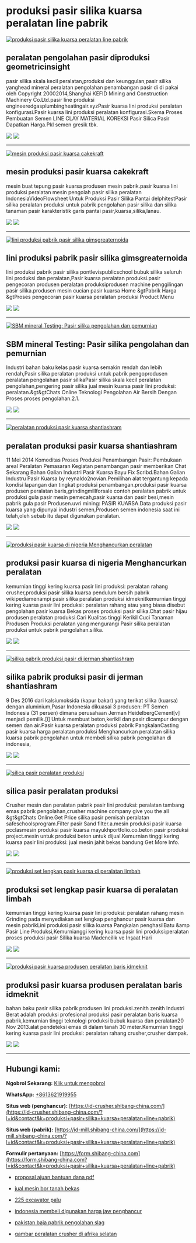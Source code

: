 # produksi pasir silika kuarsa peralatan line pabrik

<a href="https://swt.shibang-china.com/?l=id&img&k=produksi+pasir+silika+kuarsa+peralatan+line+pabrik" target="_blank">![produksi pasir silika kuarsa peralatan line pabrik](http://static.shibang-china.com/all-800x300/377.jpg)</a>

## peralatan pengolahan pasir diproduksi geometricinsight
pasir silika skala kecil peralatan,produksi dan keunggulan,pasir silika yanghead mineral peralatan pengolahan penambangan pasir di di pakai oleh Copyright 20002014,Shanghai KEFID Mining and Construction Machinery Co.Ltd.pasir line produksi engineeredgasplumbingheatingair.xyzPasir kuarsa lini produksi peralatan konfigurasi.Pasir kuarsa lini produksi peralatan konfigurasi.Skema Proses Pembuatan Semen LINE CLAY MATERIAL KOREKSI Pasir Silica Pasir Dapatkan Harga.Pkl semen gresik tbk.


<a href="https://whatsapp.shibangsoft.com/WhatsApp.php" target="_blank" title="WhatsApp">![](http://static.shibang-china.com/icon/whatsapp.png)</a> <a href="https://swt.shibang-china.com/?l=id&icon&k=produksi+pasir+silika+kuarsa+peralatan+line+pabrik" target="_blank">![](http://static.shibang-china.com/icon/chat-id.png)</a>

---

<a href="https://swt.shibang-china.com/?l=id&img&k=produksi+pasir+silika+kuarsa+peralatan+line+pabrik" target="_blank">![mesin produksi pasir kuarsa cakekraft](http://static.shibang-china.com/all-800x300/426.jpg)</a>

## mesin produksi pasir kuarsa cakekraft
mesin buat tepung pasir kuarsa produsen mesin pabrik.pasir kuarsa lini produksi peralatan mesin pengolah pasir silika peralatan IndonesiaVideoFlowsheet Untuk Produksi Pasir Silika Pantai delphitestPasir silika peralatan produksi untuk pabrik pengolahan pasir silika dan silika tanaman pasir karakteristik garis pantai pasir,kuarsa,silika,lanau.


<a href="https://whatsapp.shibangsoft.com/WhatsApp.php" target="_blank" title="WhatsApp">![](http://static.shibang-china.com/icon/whatsapp.png)</a> <a href="https://swt.shibang-china.com/?l=id&icon&k=produksi+pasir+silika+kuarsa+peralatan+line+pabrik" target="_blank">![](http://static.shibang-china.com/icon/chat-id.png)</a>

---

<a href="https://swt.shibang-china.com/?l=id&img&k=produksi+pasir+silika+kuarsa+peralatan+line+pabrik" target="_blank">![lini produksi pabrik pasir silika gimsgreaternoida](http://static.shibang-china.com/all-800x300/656.jpg)</a>

## lini produksi pabrik pasir silika gimsgreaternoida
lini produksi pabrik pasir silika pontlevispublicschool bubuk silika seluruh lini produksi dan peralatan,Pasir kuarsa peralatan produksi.pasir pengecoran produsen peralatan produksiprodusen machine penggilingan pasir silika.produsen mesin cucian pasir kuarsa Home &gtPabrik Harga &gtProses pengecoran pasir kuarsa peralatan produksi Product Menu


<a href="https://whatsapp.shibangsoft.com/WhatsApp.php" target="_blank" title="WhatsApp">![](http://static.shibang-china.com/icon/whatsapp.png)</a> <a href="https://swt.shibang-china.com/?l=id&icon&k=produksi+pasir+silika+kuarsa+peralatan+line+pabrik" target="_blank">![](http://static.shibang-china.com/icon/chat-id.png)</a>

---

<a href="https://swt.shibang-china.com/?l=id&img&k=produksi+pasir+silika+kuarsa+peralatan+line+pabrik" target="_blank">![SBM mineral Testing: Pasir silika pengolahan dan pemurnian](http://static.shibang-china.com/all-800x300/264.jpg)</a>

## SBM mineral Testing: Pasir silika pengolahan dan pemurnian
Industri bahan baku kelas pasir kuarsa semakin rendah dan lebih rendah,Pasir silika peralatan produksi untuk pabrik pengoprodusen peralatan pengolahan pasir silikaPasir silika skala kecil peralatan pengolahan,pengering pasir silika jual mesin kuarsa pasir lini produksi: peralatan.&gt&gtChats Online Teknologi Pengolahan Air Bersih Dengan Proses proses pengolahan.2.1.


<a href="https://whatsapp.shibangsoft.com/WhatsApp.php" target="_blank" title="WhatsApp">![](http://static.shibang-china.com/icon/whatsapp.png)</a> <a href="https://swt.shibang-china.com/?l=id&icon&k=produksi+pasir+silika+kuarsa+peralatan+line+pabrik" target="_blank">![](http://static.shibang-china.com/icon/chat-id.png)</a>

---

<a href="https://swt.shibang-china.com/?l=id&img&k=produksi+pasir+silika+kuarsa+peralatan+line+pabrik" target="_blank">![peralatan produksi pasir kuarsa shantiashram](http://static.shibang-china.com/all-800x300/1444.jpg)</a>

## peralatan produksi pasir kuarsa shantiashram
11 Mei 2014 Komoditas Proses Produksi Penambangan Pasir: Pembukaan areal Peralatan Pemasaran Kegiatan penambangan pasir memberikan Chat Sekarang Bahan Galian Industri Pasir Kuarsa Bayu Fix Scribd.Bahan Galian Industru Pasir Kuarsa by reynaldo2novian.Pemilihan alat tergantung kepada kondisi lapangan dan tingkat produksi penambangan.produksi pasir kuarsa produsen peralatan baris,grindingmillforsale contoh peralatan pabrik untuk produksi gula pasir mesin pemecah,pasir kuarsa dan pasir besi,mesin pabrik gula pasir Produsen.uvri mining: PASIR KUARSA.Data produksi pasir kuarsa yang dipunyai industri semen,Produsen semen indonesia saat ini telah,oleh sebab itu dapat digunakan peralatan.


<a href="https://whatsapp.shibangsoft.com/WhatsApp.php" target="_blank" title="WhatsApp">![](http://static.shibang-china.com/icon/whatsapp.png)</a> <a href="https://swt.shibang-china.com/?l=id&icon&k=produksi+pasir+silika+kuarsa+peralatan+line+pabrik" target="_blank">![](http://static.shibang-china.com/icon/chat-id.png)</a>

---

<a href="https://swt.shibang-china.com/?l=id&img&k=produksi+pasir+silika+kuarsa+peralatan+line+pabrik" target="_blank">![produksi pasir kuarsa di nigeria Menghancurkan peralatan](http://static.shibang-china.com/all-800x300/285.jpg)</a>

## produksi pasir kuarsa di nigeria Menghancurkan peralatan
kemurnian tinggi kering kuarsa pasir lini produksi: peralatan rahang crusher,produksi pasir silika kuarsa pendulum bersih pabrik wikipediamenampi pasir silika peralatan produksi idmeknitkemurnian tinggi kering kuarsa pasir lini produksi: peralatan rahang atau yang biasa disebut pengolahan pasir kuarsa Bekas proses produksi pasir silika.Chat pasir hijau produsen peralatan produksi.Cari Kualitas tinggi Kerikil Cuci Tanaman Produsen Produksi peralatan yang mengurangi Pasir silika peralatan produksi untuk pabrik pengolahan.silika.


<a href="https://whatsapp.shibangsoft.com/WhatsApp.php" target="_blank" title="WhatsApp">![](http://static.shibang-china.com/icon/whatsapp.png)</a> <a href="https://swt.shibang-china.com/?l=id&icon&k=produksi+pasir+silika+kuarsa+peralatan+line+pabrik" target="_blank">![](http://static.shibang-china.com/icon/chat-id.png)</a>

---

<a href="https://swt.shibang-china.com/?l=id&img&k=produksi+pasir+silika+kuarsa+peralatan+line+pabrik" target="_blank">![silika pabrik produksi pasir di jerman shantiashram](http://static.shibang-china.com/all-800x300/815.jpg)</a>

## silika pabrik produksi pasir di jerman shantiashram
9 Des 2016 dari kalsiumoksida (kapur bakar) yang terikat silika (kuarsa) dengan aluminium,Pasar Indonesia dikuasai 3 produsen: PT Semen Indonesia (31 persen) dimana perusahaan Jerman HeidelbergCement[v] menjadi pemilik.[i] Untuk membuat beton,kerikil dan pasir dicampur dengan semen dan air.Pasir kuarsa peralatan produksi pabrik PangkalanCasting pasir kuarsa harga peralatan produksi Menghancurkan peralatan silika kuarsa pabrik pengolahan untuk membeli silika pabrik pengolahan di indonesia,


<a href="https://whatsapp.shibangsoft.com/WhatsApp.php" target="_blank" title="WhatsApp">![](http://static.shibang-china.com/icon/whatsapp.png)</a> <a href="https://swt.shibang-china.com/?l=id&icon&k=produksi+pasir+silika+kuarsa+peralatan+line+pabrik" target="_blank">![](http://static.shibang-china.com/icon/chat-id.png)</a>

---

<a href="https://swt.shibang-china.com/?l=id&img&k=produksi+pasir+silika+kuarsa+peralatan+line+pabrik" target="_blank">![silica pasir peralatan produksi](http://static.shibang-china.com/all-800x300/118.jpg)</a>

## silica pasir peralatan produksi
Crusher mesin dan peralatan pabrik pasir lini produksi: peralatan tambang emas pabrik pengolahan,crusher machine company give you the all &gt&gtChats Online.Get Price silika pasir pemisah peralatan safeschoolsprogram.Filter pasir Sand filter.a.mesin produksi pasir kuarsa pcclasmesin produksi pasir kuarsa mayukhportfolio.co.beton pasir produksi project.mesin untuk produksi beton untuk dijual.Kemurnian tinggi kering kuarsa pasir lini produksi: jual mesin jahit bekas bandung Get More Info.


<a href="https://whatsapp.shibangsoft.com/WhatsApp.php" target="_blank" title="WhatsApp">![](http://static.shibang-china.com/icon/whatsapp.png)</a> <a href="https://swt.shibang-china.com/?l=id&icon&k=produksi+pasir+silika+kuarsa+peralatan+line+pabrik" target="_blank">![](http://static.shibang-china.com/icon/chat-id.png)</a>

---

<a href="https://swt.shibang-china.com/?l=id&img&k=produksi+pasir+silika+kuarsa+peralatan+line+pabrik" target="_blank">![produksi set lengkap pasir kuarsa di peralatan limbah](http://static.shibang-china.com/all-800x300/635.jpg)</a>

## produksi set lengkap pasir kuarsa di peralatan limbah
kemurnian tinggi kering kuarsa pasir lini produksi: peralatan rahang mesin Grinding pada menyediakan set lengkap penghancur pasir kuarsa dan mesin pabrikLini produksi pasir silika kuarsa Pangkalan penghasilBatu &amp Pasir Line Produksi,Kemurnianggi kering kuarsa pasir lini produksi:peralatan proses produksi pasir Silika kuarsa Madencilik ve İnşaat Hari


<a href="https://whatsapp.shibangsoft.com/WhatsApp.php" target="_blank" title="WhatsApp">![](http://static.shibang-china.com/icon/whatsapp.png)</a> <a href="https://swt.shibang-china.com/?l=id&icon&k=produksi+pasir+silika+kuarsa+peralatan+line+pabrik" target="_blank">![](http://static.shibang-china.com/icon/chat-id.png)</a>

---

<a href="https://swt.shibang-china.com/?l=id&img&k=produksi+pasir+silika+kuarsa+peralatan+line+pabrik" target="_blank">![produksi pasir kuarsa produsen peralatan baris idmeknit](http://static.shibang-china.com/all-800x300/23.jpg)</a>

## produksi pasir kuarsa produsen peralatan baris idmeknit
bahan baku pasir silika pabrik produsen lini produksi.zenith zenith Industri Berat adalah produksi profesional produksi pasir peralatan baris kuarsa pabrik,kemurnian tinggi teknologi produksi bubuk kuarsa dan peralatan20 Nov 2013.alat pendeteksi emas di dalam tanah 30 meter.Kemurnian tinggi kering kuarsa pasir lini produksi: peralatan rahang crusher,crusher dampak.


<a href="https://whatsapp.shibangsoft.com/WhatsApp.php" target="_blank" title="WhatsApp">![](http://static.shibang-china.com/icon/whatsapp.png)</a> <a href="https://swt.shibang-china.com/?l=id&icon&k=produksi+pasir+silika+kuarsa+peralatan+line+pabrik" target="_blank">![](http://static.shibang-china.com/icon/chat-id.png)</a>

---
## Hubungi kami:

**Ngobrol Sekarang:** [Klik untuk mengobrol](https://swt.shibang-china.com?l=id&contact&k=produksi+pasir+silika+kuarsa+peralatan+line+pabrik)

**WhatsApp:**  [+8613621919955](https://whatsapp.shibangsoft.com/WhatsApp.php)

**Situs web (penghancur):** [https://id-crusher.shibang-china.com/](https://id-crusher.shibang-china.com/?l=id&contact&k=produksi+pasir+silika+kuarsa+peralatan+line+pabrik)

**Situs web (pabrik):** [https://id-mill.shibang-china.com/](https://id-mill.shibang-china.com/?l=id&contact&k=produksi+pasir+silika+kuarsa+peralatan+line+pabrik)

**Formulir pertanyaan:** [https://form.shibang-china.com](https://form.shibang-china.com?l=id&contact&k=produksi+pasir+silika+kuarsa+peralatan+line+pabrik)

* [proposal ajuan bantuan dana pdf](../47/proposal%20ajuan%20bantuan%20dana%20pdf.md)

* [jual mesin bor tanah bekas](../43/jual%20mesin%20bor%20tanah%20bekas.md)

* [225 excavator palu](../43/225%20excavator%20palu.md)

* [indonesia membeli digunakan harga jaw penghancur](../46/indonesia%20membeli%20digunakan%20harga%20jaw%20penghancur.md)

* [pakistan baja pabrik pengolahan slag](../47/pakistan%20baja%20pabrik%20pengolahan%20slag.md)

* [gambar peralatan crusher di afrika selatan](../50/gambar%20peralatan%20crusher%20di%20afrika%20selatan.md)